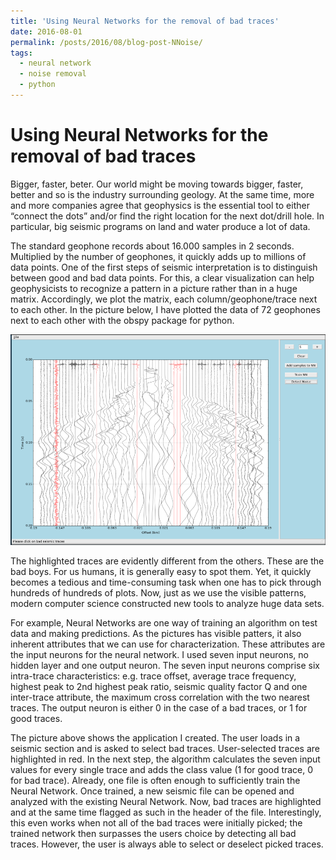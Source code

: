 ```yaml
---
title: 'Using Neural Networks for the removal of bad traces'
date: 2016-08-01
permalink: /posts/2016/08/blog-post-NNoise/
tags:
  - neural network
  - noise removal
  - python
---
```

Using Neural Networks for the removal of bad traces
======

Bigger, faster, beter. Our world might be moving towards bigger, faster, better and so is the industry surrounding geology. At the same time, more and more companies agree that geophysics is the essential tool to either “connect the dots” and/or find the right location for the next dot/drill hole. In particular, big seismic programs on land and water produce a lot of data.

The standard geophone records about 16.000 samples in 2 seconds. Multiplied by the number of geophones, it quickly adds up to millions of data points. One of the first steps of seismic interpretation is to distinguish between good and bad data points. For this, a clear visualization can help geophysicists to recognize a pattern in a picture rather than in a huge matrix. Accordingly, we plot the matrix, each column/geophone/trace next to each other. In the picture below, I have plotted the data of 72 geophones next to each other with the obspy package for python.

![Section plot](images/noisy_seismic_dat.png)

The highlighted traces are evidently different from the others. These are the bad boys. For us humans, it is generally easy to spot them. Yet, it quickly becomes a tedious and time-consuming task when one has to pick through hundreds of hundreds of plots. Now, just as we use the visible patterns, modern computer science constructed new tools to analyze huge data sets.

For example, Neural Networks are one way of training an algorithm on test data and making predictions. As the pictures has visible patters, it also inherent attributes that we can use for characterization. These attributes are the input neurons for the neural network. I used seven input neurons, no hidden layer and one output neuron. The seven input neurons comprise six intra-trace characteristics: e.g. trace offset, average trace frequency, highest peak to 2nd highest peak ratio, seismic quality factor Q and one inter-trace attribute, the maximum cross correlation with the two nearest traces. The output neuron is either 0 in the case of a bad traces, or 1 for good traces.

The picture above shows the application I created. The user loads in a seismic section and is asked to select bad traces. User-selected traces are highlighted in red. In the next step, the algorithm calculates the seven input values for every single trace and adds the class value (1 for good trace, 0 for bad trace). Already, one file is often enough to sufficiently train the Neural Network. Once trained, a new seismic file can be opened and analyzed with the existing Neural Network. Now, bad traces are highlighted and at the same time flagged as such in the header of the file. Interestingly, this even works when not all of the bad traces were initially picked; the trained network then surpasses the users choice by detecting all bad traces. However, the user is always able to select or deselect picked traces. 